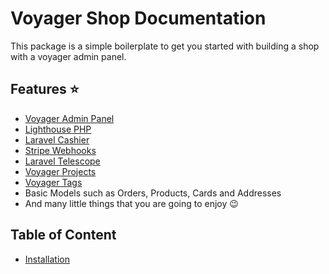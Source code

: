 # Voyager Shop Documentation

This package is a simple boilerplate to get you started with building a shop with a voyager admin panel.

## Features ⭐

* [Voyager Admin Panel](https://voyager.devdojo.com/)
* [Lighthouse PHP](https://lighthouse-php.com)
* [Laravel Cashier](https://laravel.com/docs/cashier)
* [Stripe Webhooks](https://github.com/spatie/laravel-stripe-webhooks)
* [Laravel Telescope](https://laravel.com/docs/telescope)
* [Voyager Projects](https://github.com/tjventurini/voyager-projects)
* [Voyager Tags](https://github.com/tjventurini/voyager-tags)
* Basic Models such as Orders, Products, Cards and Addresses
* And many little things that you are going to enjoy 😉

## Table of Content 

* [Installation](installation.md)